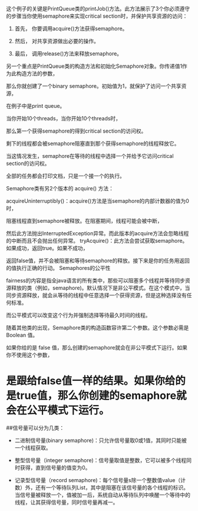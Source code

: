 这个例子的关键是PrintQueue类的printJob()方法。此方法展示了3个你必须遵守的步骤当你使用semaphore来实现critical section时，并保护共享资源的访问：

1. 首先， 你要调用acquire()方法获得semaphore。

2. 然后， 对共享资源做出必要的操作。

3. 最后， 调用release()方法来释放semaphore。

另一个重点是PrintQueue类的构造方法和初始化Semaphore对象。你传递值1作为此构造方法的参数，

那么你就创建了一个binary semaphore。初始值为1，就保护了访问一个共享资源，

在例子中是print queue。

当你开始10个threads，当你开始10个threads时，

那么第一个获得semaphore的得到critical section的访问权。

剩下的线程都会被semaphore阻塞直到那个获得semaphore的线程释放它。

当这情况发生，semaphore在等待的线程中选择一个并给予它访问critical section的访问权。

全部的任务都会打印文档，只是一个接一个的执行。

Semaphore类有另2个版本的 acquire() 方法：

acquireUninterruptibly()：acquire()方法是当semaphore的内部计数器的值为0时，

阻塞线程直到semaphore被释放。在阻塞期间，线程可能会被中断，

然后此方法抛出InterruptedException异常。而此版本的acquire方法会忽略线程的中断而且不会抛出任何异常。
tryAcquire()：此方法会尝试获取semaphore。如果成功，返回true。如果不成功，

返回false值，并不会被阻塞和等待semaphore的释放。接下来是你的任务用返回的值执行正确的行动。
Semaphores的公平性

fairness的内容是指全java语言的所有类中，那些可以阻塞多个线程并等待同步资源释放的类（例如，semaphore)。默认情况下是非公平模式。在这个模式中，当同步资源释放，就会从等待的线程中任意选择一个获得资源，但是这种选择没有任何标准。

而公平模式可以改变这个行为并强制选择等待最久时间的线程。

随着其他类的出现，Semaphore类的构造函数容许第二个参数。这个参数必需是 Boolean 值。

如果你给的是 false 值，那么创建的semaphore就会在非公平模式下运行。如果你不使用这个参数，

是跟给false值一样的结果。如果你给的是true值，那么你创建的semaphore就会在公平模式下运行。
=================

##信号量可以分为几类：    
  - 二进制信号量(binary semaphore)：只允许信号量取0或1值，其同时只能被一个线程获取。    
    
  - 整型信号量（integer semaphore)：信号量取值是整数，它可以被多个线程同时获得，直到信号量的值变为0。    
    
  - 记录型信号量（record semaphore)：每个信号量s除一个整数值value（计数）外，还有一个等待队列List，其中是阻塞在该信号量的各个线程的标识。当信号量被释放一个，值被加一后，系统自动从等待队列中唤醒一个等待中的线程，让其获得信号量，同时信号量再减一。    

